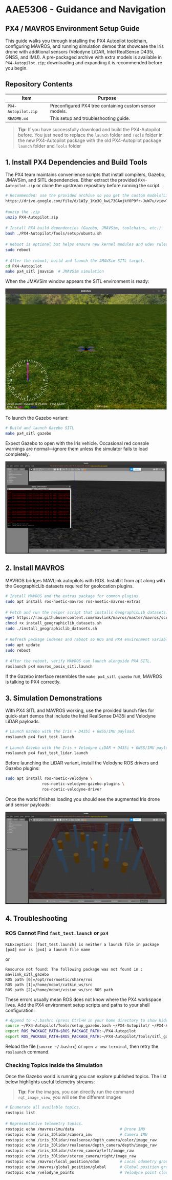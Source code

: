 # AAE5306 - Guidance and Navigation
## PX4 / MAVROS Environment Setup Guide
This guide walks you through installing the PX4 Autopilot toolchain, configuring MAVROS, and running simulation demos that showcase the Iris drone with additional sensors (Velodyne LiDAR, Intel RealSense D435i, GNSS, and IMU). A pre-packaged archive with extra models is available in `PX4-Autopilot.zip`; downloading and expanding it is recommended before you begin.

## Repository Contents

| Item | Purpose |
| --- | --- |
| `PX4-Autopilot.zip` | Preconfigured PX4 tree containing custom sensor models. |
| `README.md` | This setup and troubleshooting guide. |

> **Tip:** If you have successfully download and build the PX4-Autopilot before. You just need to replace the `launch` folder and `Tools` folder in the new PX4-Autopilot package with the old PX4-Autopilot package `launch` folder and `Tools` folder

## 1. Install PX4 Dependencies and Build Tools

The PX4 team maintains convenience scripts that install compilers, Gazebo, JMAVSim, and SITL dependencies. Either extract the provided `PX4-Autopilot.zip` or clone the upstream repository before running the script.

```bash
# Recommended: use the provided archive so you get the custom models(LiDAR Camera IMU GNSS).
https://drive.google.com/file/d/1WIy_1Ke3O_kwL73GAojkY0P9fr-JuW7u/view?usp=drive_link

#unzip the .zip
unzip PX4-Autopilot.zip

# Install PX4 build dependencies (Gazebo, JMAVSim, toolchains, etc.).
bash ./PX4-Autopilot/Tools/setup/ubuntu.sh

# Reboot is optional but helps ensure new kernel modules and udev rules are active.
sudo reboot

# After the reboot, build and launch the JMAVSim SITL target.
cd PX4-Autopilot
make px4_sitl jmavsim  # JMAVSim simulation
```

When the JMAVSim window appears the SITL environment is ready:

![JMAVSim SITL interface](images/jmavsim.jpg)

To launch the Gazebo variant:

```bash
# Build and launch Gazebo SITL
make px4_sitl gazebo
```

Expect Gazebo to open with the Iris vehicle. Occasional red console warnings are normal—ignore them unless the simulator fails to load completely.

![Gazebo SITL interface](images/gazebo.jpg)

## 2. Install MAVROS

MAVROS bridges MAVLink autopilots with ROS. Install it from apt along with the GeographicLib datasets required for geolocation plugins.

```bash
# Install MAVROS and the extras package for common plugins.
sudo apt install ros-noetic-mavros ros-noetic-mavros-extras

# Fetch and run the helper script that installs GeographicLib datasets.
wget https://raw.githubusercontent.com/mavlink/mavros/master/mavros/scripts/install_geographiclib_datasets.sh
chmod +x install_geographiclib_datasets.sh
sudo ./install_geographiclib_datasets.sh

# Refresh package indexes and reboot so ROS and PX4 environment variables are sourced cleanly.
sudo apt update
sudo reboot

# After the reboot, verify MAVROS can launch alongside PX4 SITL.
roslaunch px4 mavros_posix_sitl.launch
```

If the Gazebo interface resembles the `make px4_sitl gazebo` run, MAVROS is talking to PX4 correctly.

## 3. Simulation Demonstrations

With PX4 SITL and MAVROS working, use the provided launch files for quick-start demos that include the Intel RealSense D435i and Velodyne LiDAR payloads.

```bash
# Launch Gazebo with the Iris + D435i + GNSS/IMU payload.
roslaunch px4 fast_test.launch

# Launch Gazebo with the Iris + Velodyne LiDAR + D435i + GNSS/IMU payload.
roslaunch px4 fast_test_lidar.launch
```

Before launching the LiDAR variant, install the Velodyne ROS drivers and Gazebo plugins:

```bash
sudo apt install ros-noetic-velodyne \
				ros-noetic-velodyne-gazebo-plugins \
				ros-noetic-velodyne-driver
```

Once the world finishes loading you should see the augmented Iris drone and sensor payloads:

![fast_test launch scene](images/fast_test.jpg)

## 4. Troubleshooting

### ROS Cannot Find `fast_test.launch` or `px4`

```
RLException: [fast_test.launch] is neither a launch file in package [px4] nor is [px4] a launch file name
```

or

```
Resource not found: The following package was not found in : mavlink_sitl_gazebo
ROS path [0]=/opt/ros/noetic/share/ros
ROS path [1]=/home/mobot/catkin_ws/src
ROS path [2]=/home/mobot/vision_ws/src ROS path
```

These errors usually mean ROS does not know where the PX4 workspace lives. Add the PX4 environment setup scripts and paths to your shell configuration:

```bash
# Append to ~/.bashrc (press Ctrl+H in your home directory to show hidden files).
source ~/PX4-Autopilot/Tools/setup_gazebo.bash ~/PX4-Autopilot/ ~/PX4-Autopilot/build/px4_sitl_default
export ROS_PACKAGE_PATH=$ROS_PACKAGE_PATH:~/PX4-Autopilot
export ROS_PACKAGE_PATH=$ROS_PACKAGE_PATH:~/PX4-Autopilot/Tools/sitl_gazebo
```

Reload the file (`source ~/.bashrc`) or `open a new terminal`, then retry the `roslaunch` command.

### Checking Topics Inside the Simulation

Once the Gazebo world is running you can explore published topics. The list below highlights useful telemetry streams:

> **Tip:** For the images, you can directly run the command `rqt_image_view`, you will see the different images

```bash
# Enumerate all available topics.
rostopic list

# Representative telemetry topics.
rostopic echo /mavros/imu/data                    # Drone IMU
rostopic echo /iris_3Dlidar/camera_imu            # Camera IMU
rostopic echo /iris_3Dlidar/realsense/depth_camera/color/image_raw
rostopic echo /iris_3Dlidar/realsense/depth_camera/depth/image_raw
rostopic echo /iris_3Dlidar/stereo_camera/left/image_raw
rostopic echo /iris_3Dlidar/stereo_camera/right/image_raw
rostopic echo /mavros/local_position/odom         # Local odometry ground truth of the drone
rostopic echo /mavros/global_position/global      # Global position ground truth of the drone
rostopic echo /velodyne_points                    # Velodyne point cloud
```
